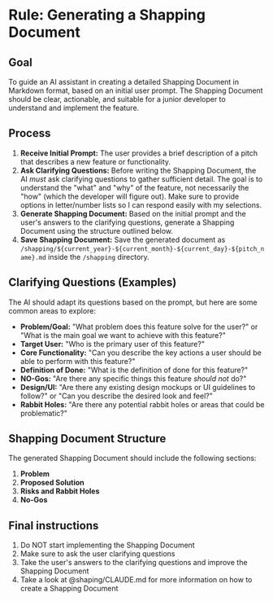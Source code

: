  # Rule: Generating a Shapping Document

## Goal

To guide an AI assistant in creating a detailed Shapping Document in Markdown format, based on an initial user prompt. The Shapping Document should be clear, actionable, and suitable for a junior developer to understand and implement the feature.

## Process

1.  **Receive Initial Prompt:** The user provides a brief description of a pitch that describes a new feature or functionality.
2.  **Ask Clarifying Questions:** Before writing the Shapping Document, the AI *must* ask clarifying questions to gather sufficient detail. The goal is to understand the "what" and "why" of the feature, not necessarily the "how" (which the developer will figure out). Make sure to provide options in letter/number lists so I can respond easily with my selections.
3.  **Generate Shapping Document:** Based on the initial prompt and the user's answers to the clarifying questions, generate a Shapping Document using the structure outlined below.
4.  **Save Shapping Document:** Save the generated document as `/shapping/${current_year}-${current_month}-${current_day}-${pitch_name}.md` inside the `/shapping` directory.

## Clarifying Questions (Examples)

The AI should adapt its questions based on the prompt, but here are some common areas to explore:

*   **Problem/Goal:** "What problem does this feature solve for the user?" or "What is the main goal we want to achieve with this feature?"
*   **Target User:** "Who is the primary user of this feature?"
*   **Core Functionality:** "Can you describe the key actions a user should be able to perform with this feature?"
*   **Definition of Done:** "What is the definition of done for this feature?"
*   **NO-Gos:** "Are there any specific things this feature *should not* do?"
*   **Design/UI:** "Are there any existing design mockups or UI guidelines to follow?" or "Can you describe the desired look and feel?"
*   **Rabbit Holes:** "Are there any potential rabbit holes or areas that could be problematic?"

## Shapping Document Structure

The generated Shapping Document should include the following sections:

1.  **Problem**
2.  **Proposed Solution**
3.  **Risks and Rabbit Holes**
4.  **No-Gos**

## Final instructions

1. Do NOT start implementing the Shapping Document
2. Make sure to ask the user clarifying questions
3. Take the user's answers to the clarifying questions and improve the Shapping Document
4. Take a look at @shaping/CLAUDE.md for more information on how to create a Shapping Document